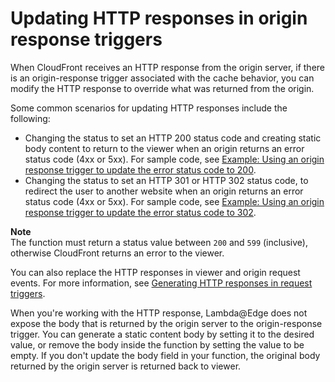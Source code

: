 # Updating HTTP responses in origin response triggers<a name="lambda-updating-http-responses"></a>

When CloudFront receives an HTTP response from the origin server, if there is an origin\-response trigger associated with the cache behavior, you can modify the HTTP response to override what was returned from the origin\.

Some common scenarios for updating HTTP responses include the following:
+ Changing the status to set an HTTP 200 status code and creating static body content to return to the viewer when an origin returns an error status code \(4xx or 5xx\)\. For sample code, see [Example: Using an origin response trigger to update the error status code to 200](lambda-examples.md#lambda-examples-custom-error-static-body)\.
+ Changing the status to set an HTTP 301 or HTTP 302 status code, to redirect the user to another website when an origin returns an error status code \(4xx or 5xx\)\. For sample code, see [Example: Using an origin response trigger to update the error status code to 302](lambda-examples.md#lambda-examples-custom-error-new-site)\.

**Note**  
The function must return a status value between `200` and `599` \(inclusive\), otherwise CloudFront returns an error to the viewer\.

You can also replace the HTTP responses in viewer and origin request events\. For more information, see [Generating HTTP responses in request triggers](lambda-generating-http-responses-in-requests.md)\.

When you're working with the HTTP response, Lambda@Edge does not expose the body that is returned by the origin server to the origin\-response trigger\. You can generate a static content body by setting it to the desired value, or remove the body inside the function by setting the value to be empty\. If you don't update the body field in your function, the original body returned by the origin server is returned back to viewer\.